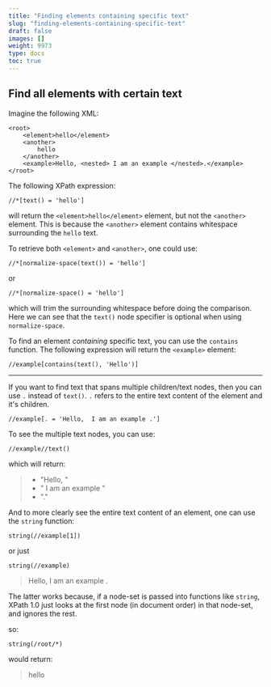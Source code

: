 ```yaml
---
title: "Finding elements containing specific text"
slug: "finding-elements-containing-specific-text"
draft: false
images: []
weight: 9973
type: docs
toc: true
---
```


## Find all elements with certain text
Imagine the following XML:

<!-- language: lang-xml -->
```
<root>
    <element>hello</element>
    <another>
        hello
    </another>
    <example>Hello, <nested> I am an example </nested>.</example>
</root>
```

The following XPath expression:

<!-- language: lang-xpath -->

    //*[text() = 'hello']

will return the `<element>hello</element>` element, but not the `<another>` element.
This is because the `<another>` element contains whitespace surrounding the `hello` text.

To retrieve both `<element>` and `<another>`, one could use:

    //*[normalize-space(text()) = 'hello']

or

    //*[normalize-space() = 'hello']

which will trim the surrounding whitespace before doing the comparison. Here we can see that the `text()` node specifier is optional when using `normalize-space`.

To find an element *containing* specific text, you can use the `contains` function. The following expression will return the `<example>` element:

    //example[contains(text(), 'Hello')]

----

If you want to find text that spans multiple children/text nodes, then you can use `.` instead of `text()`. `.` refers to the entire text content of the element and it's children.

    //example[. = 'Hello,  I am an example .']

To see the multiple text nodes, you can use:

    //example//text()

which will return:

> - "Hello, "
> - " I am an example "
> - "."

And to more clearly see the entire text content of an element, one can use the `string` function:

    string(//example[1])

or just

    string(//example)

> Hello,  I am an example .

The latter works because, if a node-set is passed into functions like `string`, XPath 1.0 just looks at the first node (in document order) in that node-set, and ignores the rest.

so:

    string(/root/*)

would return:

> hello


